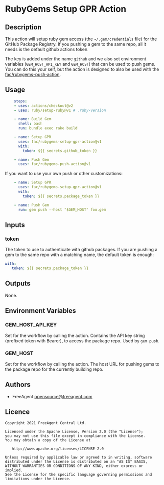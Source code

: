 # RubyGems Setup GPR Action

## Description

This action will setup ruby gem access (the `~/.gem/credentials` file) for the GitHub Package Registry. If you pushing a gem to the same repo, all it needs is the default github actions token.

The key is added under the name `github` and we also set environment variables (`GEM_HOST_API_KEY` and `GEM_HOST`) that can be used to push gems. You can do this your self, but the action is designed to also be used with the [fac/rubygems-push-action](https://github.com/fac/rubygems-push-action).

## Usage

```yaml
    steps:
    - uses: actions/checkout@v2
    - uses: ruby/setup-ruby@v1 # .ruby-version

    - name: Build Gem
      shell: bash
      run: bundle exec rake build

    - name: Setup GPR
      uses: fac/rubygems-setup-gpr-action@v1
      with:
        token: ${{ secrets.github_token }}

    - name: Push Gem
      uses: fac/rubygems-push-action@v1
```

If you want to use your own push or other customizations:

```yaml
    - name: Setup GPR
      uses: fac/rubygems-setup-gpr-action@v1
      with:
        token: ${{ secrets.package_token }}

    - name: Push Gem
      run: gem push --host "$GEM_HOST" foo.gem
```

## Inputs

### token

The token to use to authenticate with github packages. If you are pushing a gem to the same repo with a matching name, the default token is enough:

```yaml
with:
   token: ${{ secrets.package_token }}
```

## Outputs

None.
## Environment Variables

### GEM_HOST_API_KEY

Set for the workflow by calling the action. Contains the API key string (prefixed token with Bearer), to access the package repo. Used by `gem push`.

### GEM_HOST

Set for the workflow by calling the action. The host URL for pushing gems to the package repo for the currently building repo.
## Authors

* FreeAgent <opensource@freeagent.com>

## Licence

```
Copyright 2021 FreeAgent Central Ltd.

Licensed under the Apache License, Version 2.0 (the "License");
you may not use this file except in compliance with the License.
You may obtain a copy of the License at

   http://www.apache.org/licenses/LICENSE-2.0

Unless required by applicable law or agreed to in writing, software
distributed under the License is distributed on an "AS IS" BASIS,
WITHOUT WARRANTIES OR CONDITIONS OF ANY KIND, either express or implied.
See the License for the specific language governing permissions and
limitations under the License.
```
